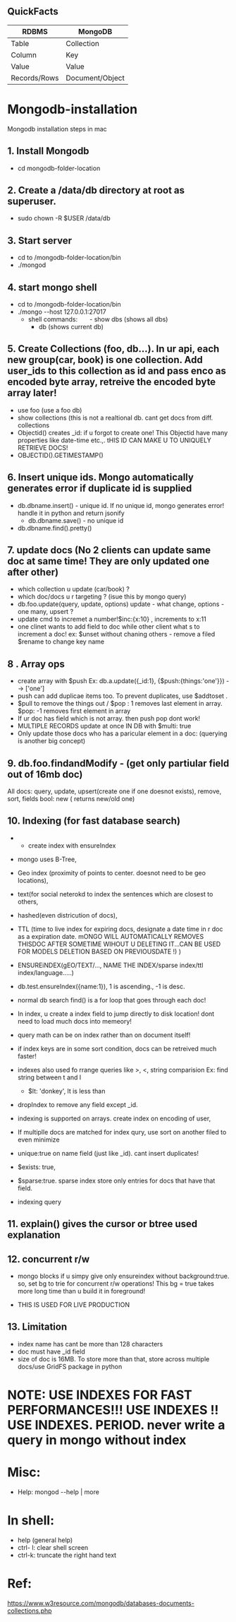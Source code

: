 ## QuickFacts

| RDBMS| MongoDB  | 
|------|----------|
| Table|Collection| 
|Column|Key       |  
|Value	|Value|
|Records/Rows	 |Document/Object|

# Mongodb-installation
Mongodb installation steps in mac

## 1. Install Mongodb 
  - cd mongodb-folder-location
  
## 2. Create a /data/db directory at root as superuser. 
- sudo chown -R $USER /data/db
  
## 3. Start server
  - cd to /mongodb-folder-location/bin
  - ./mongod
  
## 4. start mongo shell
  -  cd to /mongodb-folder-location/bin
  - ./mongo --host 127.0.0.1:27017
      - shell commands: 
        - show dbs (shows all dbs)
        - db (shows current db)
       
## 5. Create Collections (foo, db...). In ur api, each new group(car, book) is one collection. Add user_ids to this collection as id and pass enco as encoded byte array, retreive the encoded byte array later! 
  - use foo (use a foo db) 
  - show collections (this is not a realtional db. cant get docs from diff. collections 
  - Objectid() creates _id: if u forgot to create one! This Objectid have many properties like date-time etc.,. tHIS ID CAN MAKE U TO UNIQUELY RETRIEVE DOCS!
  - OBJECTID().GETIMESTAMP()

## 6. Insert unique ids. Mongo automatically generates error if duplicate id is supplied
  - db.dbname.insert() - unique id. If no unique id, mongo generates error! handle it in python and return jsonify
      - db.dbname.save() - no unique id 
  - db.dbname.find().pretty()
  
## 7. update docs (No 2 clients can update same doc at same time! They are only updated one after other)
 - which collection u update (car/book) ?
 - which doc/docs u r targeting ? (isue this by mongo query)
 - db.foo.update(query, update, options) update - what change, options - one many, upsert ? 
 - update cmd to incremet a number!$inc:{x:10} , increments to x:11
 - one clinet wants to add field to doc while other client what s to increment a doc! 
    ex: $unset without chaning others - remove a filed
        $rename to change key name 
## 8 . Array ops
- create array with $push Ex: db.a.update({_id:1}, {$push:{things:'one'}}) -->  ['one']
- push can add duplicae items too. To prevent duplicates, use $addtoset .
- $pull to remove the things out / $pop : 1 removes last element in array. $pop: -1 removes first element in array
- If ur doc has field which is not array. then push pop dont work! 
- MULTIPLE RECORDS update at once IN DB with $multi: true
- Only update those docs who has a paricular element in a doc: (querying is another big concept) 


## 9. db.foo.findandModify - (get only partiular field out of 16mb doc) 
All docs: query, update, upsert(create one if one doesnot exists), remove,  sort, fields 
bool: new ( returns new/old one) 

## 10. Indexing (for fast database search)
-  - create index with ensureIndex
 - mongo uses B-Tree,
 - Geo index (proximity of points to center. doesnot need to be geo locations), 
 - text(for social neterokd to index the sentences which are closest to others, 
 - hashed(even districution of docs), 
 - TTL (time to live index for expiring docs, designate a date time in r doc as a expiration date. mONGO WILL AUTOMATICALLY REMOVES THISDOC AFTER SOMETIME WIHOUT U DELETING IT...CAN BE USED FOR MODELS DELETION BASED ON PREVIOUSDATE !)  )

- ENSUREiNDEX(gEO/TEXT/..., NAME THE INDEX/sparse index/ttl index/language.....)

- db.test.ensureIndex({name:1}), 1 is ascending., -1 is desc. 

- normal db search find() is a for loop that goes through each doc!
- In index, u create a index field to jump directly to disk location! dont need to load much docs into memeory! 

- query math can be on index rather than on document itself!

- if index keys are in some sort condition, docs can be retreived much faster! 

- indexes also used fo rrange queries like >, <, string comparision Ex: find string between t and l 
    - $lt: 'donkey', lt is less than 
    
- dropIndex to remove any field except _id. 

- indexing is supported on arrays. create index on encoding of user, 

- If multiplle docs are matched for index qury, use sort on another filed to even minimize 

- unique:true on name field (just like _id). cant insert duplicates! 

- $exists: true, 

- $sparse:true. sparse index store only entries for docs that have that field. 

- indexing query
    



 ## 11. explain() gives the cursor or btree used explanation
 
 ## 12. concurrent r/w
 

 - mongo blocks if u simpy give only ensureindex without background:true. so, set bg to trie for concurrent r/w operations! This bg = true takes more long time than u build it in foreground!
 
 - THIS IS USED FOR LIVE PRODUCTION 

## 13. Limitation
- index name has cant be more than 128 characters
- doc must have _id field
- size of doc is 16MB. To store more than that, store across multiple docs/use GridFS package in python

# NOTE:  USE INDEXES FOR FAST PERFORMANCES!!! USE INDEXES !! USE INDEXES. PERIOD. never write a query in mongo without index

# Misc:
- Help:  mongod --help | more
# In shell:
 - help (general help)
  - ctrl- l: clear shell screen
  - ctrl-k: truncate the right hand text
  
# Ref:

https://www.w3resource.com/mongodb/databases-documents-collections.php



